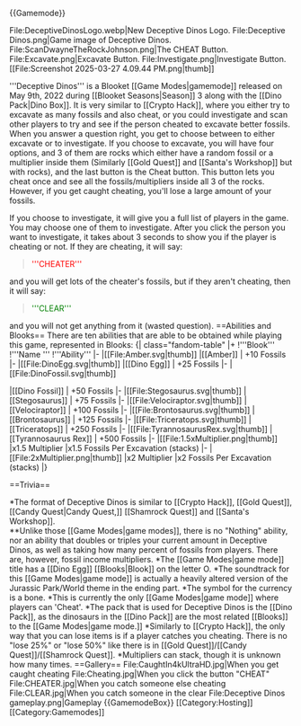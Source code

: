 {{Gamemode}}


<gallery type="slideshow" widths="300px">
File:DeceptiveDinosLogo.webp|New Deceptive Dinos Logo.
File:Deceptive Dinos.png|Game image of Deceptive Dinos.
File:ScanDwayneTheRockJohnson.png|The CHEAT Button.
File:Excavate.png|Excavate Button.
File:Investigate.png|Investigate Button.
</gallery>
[[File:Screenshot 2025-03-27 4.09.44 PM.png|thumb]]

'''Deceptive Dinos''' is a Blooket [[Game Modes|gamemode]] released on May 9th, 2022 during [[Blooket Seasons|Season]] 3 along with the [[Dino Pack|Dino Box]]. It is very similar to [[Crypto Hack]], where you either try to excavate as many fossils and also cheat, or you could investigate and scan other players to try and see if the person cheated to excavate better fossils. When you answer a question right, you get to choose between to either excavate or to investigate. If you choose to excavate, you will have four options, and 3 of them are rocks which either have a random fossil or a multiplier inside them (Similarly [[Gold Quest]] and [[Santa's Workshop]] but with rocks), and the last button is the Cheat button. This button lets you cheat once and see all the fossils/multipliers inside all 3 of the rocks. However, if you get caught cheating, you'll lose a large amount of your fossils.  



If you choose to investigate, it will give you a full list of players in the game. You may choose one of them to investigate. After you click the person you want to investigate, it takes about 3 seconds to show you if the player is cheating or not. If they are cheating, it will say: <blockquote><p style="color:red;">                                                                                 '''CHEATER'''</p></blockquote>and you will get lots of the cheater's fossils, but if they aren't cheating, then it will say: <blockquote><p style="color:green;">                                                                                 '''CLEAR'''</p></blockquote>
and you will not get anything from it (wasted question).
==Abilities and Blooks==
There are ten abilities that are able to be obtained while playing this game, represented in Blooks:
{| class="fandom-table"
|+
!'''Blook'''
!'''Name '''
!'''Ability'''
|-
|[[File:Amber.svg|thumb]]
|[[Amber]]
| +10 Fossils
|-
|[[File:DinoEgg.svg|thumb]]
|[[Dino Egg]]
| +25 Fossils
|-
|[[File:DinoFossil.svg|thumb]]

|[[Dino Fossil]]
| +50 Fossils
|-
|[[File:Stegosaurus.svg|thumb]]
|[[Stegosaurus]]
| +75 Fossils
|-
|[[File:Velociraptor.svg|thumb]]
|[[Velociraptor]]
| +100 Fossils
|-
|[[File:Brontosaurus.svg|thumb]]
|[[Brontosaurus]]
| +125 Fossils
|-
|[[File:Triceratops.svg|thumb]]
|[[Triceratops]]
| +250 Fossils
|-
|[[File:TyrannosaurusRex.svg|thumb]]
|[[Tyrannosaurus Rex]]
| +500 Fossils
|-
|[[File:1.5xMultiplier.png|thumb]]
|x1.5 Multiplier
|x1.5 Fossils Per Excavation
(stacks)
|-
|[[File:2xMultiplier.png|thumb]]
|x2 Multiplier
|x2 Fossils Per Excavation
(stacks)
|}


==Trivia==

*The format of Deceptive Dinos is similar to [[Crypto Hack]], [[Gold Quest]], [[Candy Quest|Candy Quest,]] [[Shamrock Quest]] and [[Santa's Workshop]].  
**Unlike those [[Game Modes|game modes]], there is no "Nothing" ability, nor an ability that doubles or triples your current amount in Deceptive Dinos, as well as taking how many percent of fossils from players. There are, however, fossil income multipliers.
*The [[Game Modes|game mode]] title has a [[Dino Egg]] [[Blooks|Blook]] on the letter O.
*The soundtrack for this [[Game Modes|game mode]] is actually a heavily altered version of the Jurassic Park/World theme in the ending part.
*The symbol for the currency is a bone.
*This is currently the only [[Game Modes|game mode]] where players can 'Cheat'.
*The pack that is used for Deceptive Dinos is the [[Dino Pack]], as the dinosaurs in the [[Dino Pack]] are the most related [[Blooks]] to the [[Game Modes|game mode.]]
*Similarly to [[Crypto Hack]], the only way that you can lose items is if a player catches you cheating. There is no "lose 25%" or "lose 50%" like there is in [[Gold Quest]]/[[Candy Quest]]/[[Shamrock Quest]]. 
*Multipliers can stack, though it is unknown how many times.
==Gallery==
<gallery>
File:CaughtIn4kUltraHD.jpg|When you get caught cheating
File:Cheating.jpg|When you click the button "CHEAT"
File:CHEATER.jpg|When you catch someone else cheating
File:CLEAR.jpg|When you catch someone in the clear
File:Deceptive Dinos gameplay.png|Gameplay
</gallery>
{{GamemodeBox}}
[[Category:Hosting]]
[[Category:Gamemodes]]
